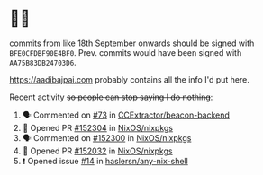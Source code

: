 # 👋🏻
<!--
**aadibajpai/aadibajpai** is a ✨ _special_ ✨ repository because its `README.md` (this file) appears on your GitHub profile.
-->
commits from like 18th September onwards should be signed with `BFE0CFDBF90E4BF0`. Prev. commits would have been signed with `AA75B83DB24703D6`.

https://aadibajpai.com probably contains all the info I'd put here.

Recent activity ~~so people can stop saying I do nothing~~:
<!--START_SECTION:activity-->
1. 🗣 Commented on [#73](https://github.com/CCExtractor/beacon-backend/issues/73) in [CCExtractor/beacon-backend](https://github.com/CCExtractor/beacon-backend)
2. 💪 Opened PR [#152304](https://github.com/NixOS/nixpkgs/pull/152304) in [NixOS/nixpkgs](https://github.com/NixOS/nixpkgs)
3. 🗣 Commented on [#152300](https://github.com/NixOS/nixpkgs/issues/152300) in [NixOS/nixpkgs](https://github.com/NixOS/nixpkgs)
4. 💪 Opened PR [#152032](https://github.com/NixOS/nixpkgs/pull/152032) in [NixOS/nixpkgs](https://github.com/NixOS/nixpkgs)
5. ❗️ Opened issue [#14](https://github.com/haslersn/any-nix-shell/issues/14) in [haslersn/any-nix-shell](https://github.com/haslersn/any-nix-shell)
<!--END_SECTION:activity-->
